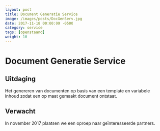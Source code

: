```yaml
---
layout: post
title: Document Generatie Service
image: /images/posts/DocGenServ.jpg
date: 2017-11-18 00:00:00 -0500
category: service
tags: [openstaand]
weight: 10
---
```



# Document Generatie Service

## Uitdaging 
Het genereren van documenten op basis van een template en variabele inhoud zodat een op maat gemaakt document ontstaat.
<br>
## Verwacht
In november 2017 plaatsen we een oproep naar geïnteresseerde partners.
